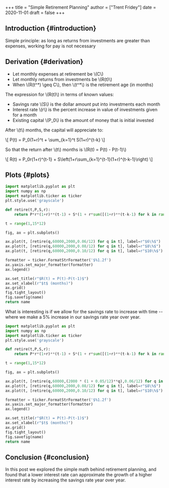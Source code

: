 +++
title = "Simple Retirement Planning"
author = ["Trent Fridey"]
date = 2020-11-01
draft = false
+++

## Introduction {#introduction}

Simple principle: as long as returns from investments are greater than expenses, working for pay is not necessary


## Derivation {#derivation}

-   Let monthly expenses at retirement be \\(C\\)
-   Let monthly returns from investments be \\(R(t)\\)
-   When \\(R(t^\*) \geq C\\), then \\(t^\*\\) is the retirement age (in months)

The expression for \\(R(t)\\) in terms of known values:

-   Savings rate \\(S\\) is the dollar amount put into investments each month
-   Interest rate \\(r\\) is the percent increase in value of investments given for a month
-   Existing capital \\(P\_0\\) is the amount of money that is initial invested

After \\(t\\) months, the capital will appreciate to:

\\[
  P(t) = P\_0(1+r)^t + \sum\_{k=1}^t S(1+r)^{t-k}
  \\]

So that the return after \\(t\\) months is \\(R(t) = P(t) - P(t-1)\\)

\\[
  R(t)
  = P\_0r(1+r)^{t-1} + S\left(1+r\sum\_{k=1}^{t-1}(1+r)^{t-k-1}\right)
  \\]


## Plots {#plots}

```python
import matplotlib.pyplot as plt
import numpy as np
import matplotlib.ticker as ticker
plt.style.use('grayscale')

def retire(t,P,S,r):
    return P*r*(1+r)**(t-1) + S*(1 + r*sum([(1+r)**(t-k-1) for k in range(1,t)]))

t = range(1,15*12)

fig, ax = plt.subplots()

ax.plot(t, [retire(q,60000,2000,0.06/12) for q in t], label=r"$6\%$")
ax.plot(t, [retire(q,60000,2000,0.08/12) for q in t], label=r"$8\%$")
ax.plot(t, [retire(q,60000,2000,0.10/12) for q in t], label=r"$10\%$")

formatter = ticker.FormatStrFormatter('$%1.2f')
ax.yaxis.set_major_formatter(formatter)
ax.legend()

ax.set_title(r"$R(t) = P(t)-P(t-1)$")
ax.set_xlabel(r"$t$ (months)")
ax.grid()
fig.tight_layout()
fig.savefig(name)
return name
```

What is interesting is if we allow for the savings rate to increase with time -- where we make a 5% increase in our savings rate year over year.

```python
import matplotlib.pyplot as plt
import numpy as np
import matplotlib.ticker as ticker
plt.style.use('grayscale')

def retire(t,P,S,r):
    return P*r*(1+r)**(t-1) + S*(1 + r*sum([(1+r)**(t-k-1) for k in range(1,t)]))

t = range(1,15*12)

fig, ax = plt.subplots()

ax.plot(t, [retire(q,60000,(2000 * (1 + 0.05/12)**q),0.06/12) for q in t], label=r"$6\%$ + 5% yearly increase")
ax.plot(t, [retire(q,60000,2000,0.08/12) for q in t], label=r"$8\%$")
ax.plot(t, [retire(q,60000,2000,0.10/12) for q in t], label=r"$10\%$")

formatter = ticker.FormatStrFormatter('$%1.2f')
ax.yaxis.set_major_formatter(formatter)
ax.legend()

ax.set_title(r"$R(t) = P(t)-P(t-1)$")
ax.set_xlabel(r"$t$ (months)")
ax.grid()
fig.tight_layout()
fig.savefig(name)
return name
```


## Conclusion {#conclusion}

In this post we explored the simple math behind retirement planning, and found that a lower interest rate can approximate the growth of a higher interest rate by increasing the savings rate year over year.
